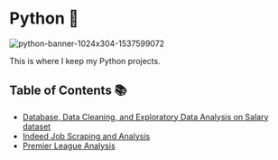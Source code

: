 # Python 🐍

![python-banner-1024x304-1537599072](https://github.com/user-attachments/assets/3bc63947-57a4-4359-8098-910d4852b1fd)

This is where I keep my Python projects.

## Table of Contents 📚
  - [Database, Data Cleaning, and Exploratory Data Analysis on Salary dataset](https://github.com/AlvinOng98/salary-analysis-project)
  - [Indeed Job Scraping and Analysis](https://github.com/AlvinOng98/indeed-job-analysis)
  - [Premier League Analysis](https://github.com/AlvinOng98/premier-league-analysis/tree/main)
